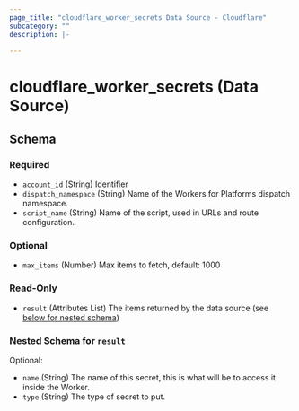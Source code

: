 ```yaml
---
page_title: "cloudflare_worker_secrets Data Source - Cloudflare"
subcategory: ""
description: |-
  
---
```


# cloudflare_worker_secrets (Data Source)




<!-- schema generated by tfplugindocs -->
## Schema

### Required

- `account_id` (String) Identifier
- `dispatch_namespace` (String) Name of the Workers for Platforms dispatch namespace.
- `script_name` (String) Name of the script, used in URLs and route configuration.

### Optional

- `max_items` (Number) Max items to fetch, default: 1000

### Read-Only

- `result` (Attributes List) The items returned by the data source (see [below for nested schema](#nestedatt--result))

<a id="nestedatt--result"></a>
### Nested Schema for `result`

Optional:

- `name` (String) The name of this secret, this is what will be to access it inside the Worker.
- `type` (String) The type of secret to put.


